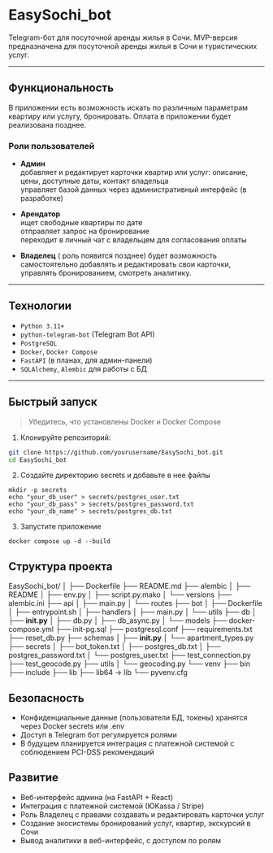 #  EasySochi_bot

Telegram-бот для посуточной аренды жилья в Сочи. MVP-версия предназначена для посуточной аренды жилья в Сочи и туристических услуг.


---

##  Функциональность
В приложении есть возможность искать по различным параметрам квартиру или услугу,
бронировать. Оплата в приложении будет реализована позднее.
###  Роли пользователей

- **Админ**  
   добавляет и редактирует карточки квартир или услуг: описание, цены, доступные даты, контакт владельца  
   управляет базой данных через административный интерфейс (в разработке)

- **Арендатор**  
   ищет свободные квартиры по дате  
   отправляет запрос на бронирование  
   переходит в личный чат с владельцем для согласования оплаты

- **Владелец** ( роль появится позднее)
   будет возможность самостоятельно добавлять и редактировать свои карточки, управлять бронированием, смотреть аналитику.

---

##  Технологии

- `Python 3.11+`
- `python-telegram-bot` (Telegram Bot API)
- `PostgreSQL`
- `Docker`, `Docker Compose`
- `FastAPI` (в планах, для админ-панели)
- `SQLAlchemy`, `Alembic` для работы с БД


---

##  Быстрый запуск

> Убедитесь, что установлены Docker и Docker Compose

1. Клонируйте репозиторий:
```bash
git clone https://github.com/yourusername/EasySochi_bot.git
cd EasySochi_bot
```
2. Создайте директорию secrets и добавьте в нее файлы
```
mkdir -p secrets
echo "your_db_user" > secrets/postgres_user.txt
echo "your_db_pass" > secrets/postgres_password.txt
echo "your_db_name" > secrets/postgres_db.txt
```
3. Запустите приложение

```
docker compose up -d --build
```

## Структура проекта


EasySochi_bot/
│
├── Dockerfile
├── README.md
├── alembic
│   ├── README
│   ├── env.py
│   ├── script.py.mako
│   └── versions
├── alembic.ini
├── api
│   ├── main.py
│   └── routes
├── bot
│   ├── Dockerfile
│   ├── entrypoint.sh
│   ├── handlers
│   ├── main.py
│   └── utils
├── db
│   ├── __init.py__
│   ├── db.py
│   ├── db_async.py
│   └── models
├── docker-compose.yml
├── init-pg.sql
├── postgresql.conf
├── requirements.txt
├── reset_db.py
├── schemas
│   ├── __init.py__
│   └── apartment_types.py
├── secrets
│   ├── bot_token.txt
│   ├── postgres_db.txt
│   ├── postgres_password.txt
│   └── postgres_user.txt
├── test_connection.py
├── test_geocode.py
├── utils
│   └── geocoding.py
└── venv
    ├── bin
    ├── include
    ├── lib
    ├── lib64 -> lib
    └── pyvenv.cfg


## Безопасность
 * Конфиденциальные данные (пользователи БД, токены) хранятся через Docker secrets или .env
 * Доступ в Telegram бот регулируется ролями
 * В будущем планируется интеграция с платежной системой с соблюдением PCI-DSS рекомендаций

## Развитие

 * Веб-интерфейс админа (на FastAPI + React)
 * Интеграция с платежной системой (ЮKassa / Stripe) 
 * Роль Владелец с правами создавать и редактировать карточки услуг
 * Создание экосистемы бронирований услуг, квартир, экскурсий в Сочи
 * Вывод аналитики в веб-интерфейс, с доступом по ролям
